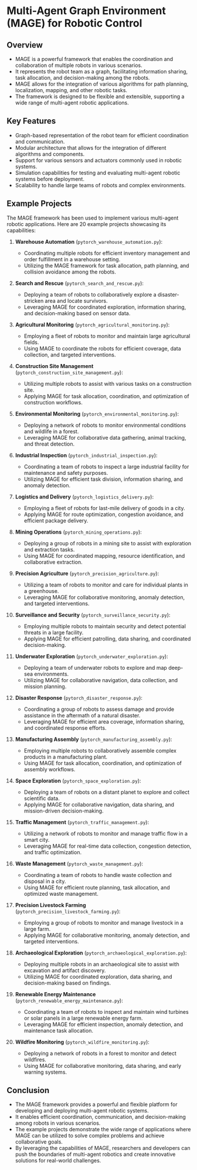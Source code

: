 # Multi-Agent Graph Environment (MAGE) for Robotic Control

## Overview
- MAGE is a powerful framework that enables the coordination and collaboration of multiple robots in various scenarios.
- It represents the robot team as a graph, facilitating information sharing, task allocation, and decision-making among the robots.
- MAGE allows for the integration of various algorithms for path planning, localization, mapping, and other robotic tasks.
- The framework is designed to be flexible and extensible, supporting a wide range of multi-agent robotic applications.

## Key Features
- Graph-based representation of the robot team for efficient coordination and communication.
- Modular architecture that allows for the integration of different algorithms and components.
- Support for various sensors and actuators commonly used in robotic systems.
- Simulation capabilities for testing and evaluating multi-agent robotic systems before deployment.
- Scalability to handle large teams of robots and complex environments.

## Example Projects
The MAGE framework has been used to implement various multi-agent robotic applications. Here are 20 example projects showcasing its capabilities:

1. **Warehouse Automation** (`pytorch_warehouse_automation.py`):
   - Coordinating multiple robots for efficient inventory management and order fulfillment in a warehouse setting.
   - Utilizing the MAGE framework for task allocation, path planning, and collision avoidance among the robots.

2. **Search and Rescue** (`pytorch_search_and_rescue.py`):
   - Deploying a team of robots to collaboratively explore a disaster-stricken area and locate survivors.
   - Leveraging MAGE for coordinated exploration, information sharing, and decision-making based on sensor data.

3. **Agricultural Monitoring** (`pytorch_agricultural_monitoring.py`):
   - Employing a fleet of robots to monitor and maintain large agricultural fields.
   - Using MAGE to coordinate the robots for efficient coverage, data collection, and targeted interventions.

4. **Construction Site Management** (`pytorch_construction_site_management.py`):
   - Utilizing multiple robots to assist with various tasks on a construction site.
   - Applying MAGE for task allocation, coordination, and optimization of construction workflows.

5. **Environmental Monitoring** (`pytorch_environmental_monitoring.py`):
   - Deploying a network of robots to monitor environmental conditions and wildlife in a forest.
   - Leveraging MAGE for collaborative data gathering, animal tracking, and threat detection.

6. **Industrial Inspection** (`pytorch_industrial_inspection.py`):
   - Coordinating a team of robots to inspect a large industrial facility for maintenance and safety purposes.
   - Utilizing MAGE for efficient task division, information sharing, and anomaly detection.

7. **Logistics and Delivery** (`pytorch_logistics_delivery.py`):
   - Employing a fleet of robots for last-mile delivery of goods in a city.
   - Applying MAGE for route optimization, congestion avoidance, and efficient package delivery.

8. **Mining Operations** (`pytorch_mining_operations.py`):
   - Deploying a group of robots in a mining site to assist with exploration and extraction tasks.
   - Using MAGE for coordinated mapping, resource identification, and collaborative extraction.

9. **Precision Agriculture** (`pytorch_precision_agriculture.py`):
   - Utilizing a team of robots to monitor and care for individual plants in a greenhouse.
   - Leveraging MAGE for collaborative monitoring, anomaly detection, and targeted interventions.

10. **Surveillance and Security** (`pytorch_surveillance_security.py`):
    - Employing multiple robots to maintain security and detect potential threats in a large facility.
    - Applying MAGE for efficient patrolling, data sharing, and coordinated decision-making.

11. **Underwater Exploration** (`pytorch_underwater_exploration.py`):
    - Deploying a team of underwater robots to explore and map deep-sea environments.
    - Utilizing MAGE for collaborative navigation, data collection, and mission planning.

12. **Disaster Response** (`pytorch_disaster_response.py`):
    - Coordinating a group of robots to assess damage and provide assistance in the aftermath of a natural disaster.
    - Leveraging MAGE for efficient area coverage, information sharing, and coordinated response efforts.

13. **Manufacturing Assembly** (`pytorch_manufacturing_assembly.py`):
    - Employing multiple robots to collaboratively assemble complex products in a manufacturing plant.
    - Using MAGE for task allocation, coordination, and optimization of assembly workflows.

14. **Space Exploration** (`pytorch_space_exploration.py`):
    - Deploying a team of robots on a distant planet to explore and collect scientific data.
    - Applying MAGE for collaborative navigation, data sharing, and mission-driven decision-making.

15. **Traffic Management** (`pytorch_traffic_management.py`):
    - Utilizing a network of robots to monitor and manage traffic flow in a smart city.
    - Leveraging MAGE for real-time data collection, congestion detection, and traffic optimization.

16. **Waste Management** (`pytorch_waste_management.py`):
    - Coordinating a team of robots to handle waste collection and disposal in a city.
    - Using MAGE for efficient route planning, task allocation, and optimized waste management.

17. **Precision Livestock Farming** (`pytorch_precision_livestock_farming.py`):
    - Employing a group of robots to monitor and manage livestock in a large farm.
    - Applying MAGE for collaborative monitoring, anomaly detection, and targeted interventions.

18. **Archaeological Exploration** (`pytorch_archaeological_exploration.py`):
    - Deploying multiple robots in an archaeological site to assist with excavation and artifact discovery.
    - Utilizing MAGE for coordinated exploration, data sharing, and decision-making based on findings.

19. **Renewable Energy Maintenance** (`pytorch_renewable_energy_maintenance.py`):
    - Coordinating a team of robots to inspect and maintain wind turbines or solar panels in a large renewable energy farm.
    - Leveraging MAGE for efficient inspection, anomaly detection, and maintenance task allocation.

20. **Wildfire Monitoring** (`pytorch_wildfire_monitoring.py`):
    - Deploying a network of robots in a forest to monitor and detect wildfires.
    - Using MAGE for collaborative monitoring, data sharing, and early warning systems.

## Conclusion
- The MAGE framework provides a powerful and flexible platform for developing and deploying multi-agent robotic systems.
- It enables efficient coordination, communication, and decision-making among robots in various scenarios.
- The example projects demonstrate the wide range of applications where MAGE can be utilized to solve complex problems and achieve collaborative goals.
- By leveraging the capabilities of MAGE, researchers and developers can push the boundaries of multi-agent robotics and create innovative solutions for real-world challenges.
